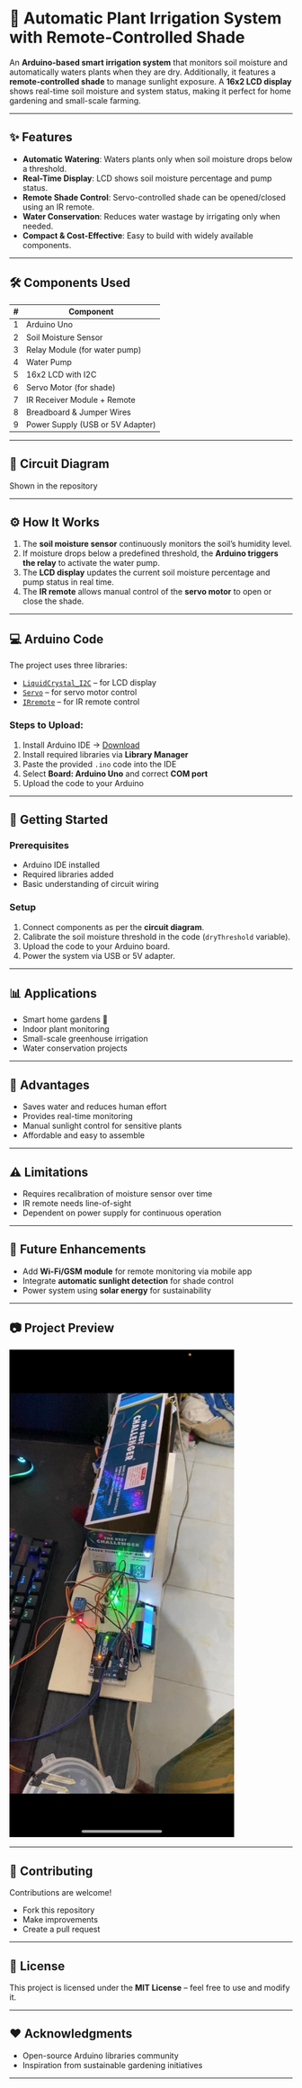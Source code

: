 

# 🌱 Automatic Plant Irrigation System with Remote-Controlled Shade

An **Arduino-based smart irrigation system** that monitors soil moisture and automatically waters plants when they are dry. Additionally, it features a **remote-controlled shade** to manage sunlight exposure. A **16x2 LCD display** shows real-time soil moisture and system status, making it perfect for home gardening and small-scale farming.

---

## ✨ Features

* **Automatic Watering**: Waters plants only when soil moisture drops below a threshold.
* **Real-Time Display**: LCD shows soil moisture percentage and pump status.
* **Remote Shade Control**: Servo-controlled shade can be opened/closed using an IR remote.
* **Water Conservation**: Reduces water wastage by irrigating only when needed.
* **Compact & Cost-Effective**: Easy to build with widely available components.

---

## 🛠️ Components Used

| # | Component                        |
| - | -------------------------------- |
| 1 | Arduino Uno                      |
| 2 | Soil Moisture Sensor             |
| 3 | Relay Module (for water pump)    |
| 4 | Water Pump                       |
| 5 | 16x2 LCD with I2C                |
| 6 | Servo Motor (for shade)          |
| 7 | IR Receiver Module + Remote      |
| 8 | Breadboard & Jumper Wires        |
| 9 | Power Supply (USB or 5V Adapter) |

---

## 🔌 Circuit Diagram

Shown in the repository 

---

## ⚙️ How It Works

1. The **soil moisture sensor** continuously monitors the soil’s humidity level.
2. If moisture drops below a predefined threshold, the **Arduino triggers the relay** to activate the water pump.
3. The **LCD display** updates the current soil moisture percentage and pump status in real time.
4. The **IR remote** allows manual control of the **servo motor** to open or close the shade.

---

## 💻 Arduino Code

The project uses three libraries:

* [`LiquidCrystal_I2C`](https://github.com/johnrickman/LiquidCrystal_I2C) – for LCD display
* [`Servo`](https://www.arduino.cc/reference/en/libraries/servo/) – for servo motor control
* [`IRremote`](https://github.com/z3t0/Arduino-IRremote) – for IR remote control

### Steps to Upload:

1. Install Arduino IDE → [Download](https://www.arduino.cc/en/software)
2. Install required libraries via **Library Manager**
3. Paste the provided `.ino` code into the IDE
4. Select **Board: Arduino Uno** and correct **COM port**
5. Upload the code to your Arduino

---

## 🚀 Getting Started

### Prerequisites

* Arduino IDE installed
* Required libraries added
* Basic understanding of circuit wiring

### Setup

1. Connect components as per the **circuit diagram**.
2. Calibrate the soil moisture threshold in the code (`dryThreshold` variable).
3. Upload the code to your Arduino board.
4. Power the system via USB or 5V adapter.

---

## 📊 Applications

* Smart home gardens 🌿
* Indoor plant monitoring
* Small-scale greenhouse irrigation
* Water conservation projects

---

## 🌟 Advantages

* Saves water and reduces human effort
* Provides real-time monitoring
* Manual sunlight control for sensitive plants
* Affordable and easy to assemble

---

## ⚠️ Limitations

* Requires recalibration of moisture sensor over time
* IR remote needs line-of-sight
* Dependent on power supply for continuous operation

---

## 🔮 Future Enhancements

* Add **Wi-Fi/GSM module** for remote monitoring via mobile app
* Integrate **automatic sunlight detection** for shade control
* Power system using **solar energy** for sustainability

---

## 📷 Project Preview

<img src="https://github.com/JAWAD645/Automatic-Plant-Irrigation-System-/blob/29e5477ad6685bf9fde619d36568065b6ab18570/Project_Image.jpeg" alt="Game Screenshot" width="400">


---

## 🤝 Contributing

Contributions are welcome!

* Fork this repository
* Make improvements
* Create a pull request

---

## 📝 License

This project is licensed under the **MIT License** – feel free to use and modify it.

---

## ❤️ Acknowledgments

* Open-source Arduino libraries community
* Inspiration from sustainable gardening initiatives

---
